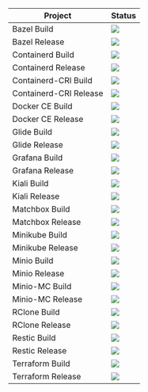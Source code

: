 Project | Status
------------ | -------------
Bazel Build| <a href="http://minicloud.parqtec.unicamp.br:60000/job/bazel-build"><img src="http://minicloud.parqtec.unicamp.br:60000/job/bazel-build/badge/icon?"></a>
Bazel Release | <a href="https://travis-ci.org/Unicamp-OpenPower/bazel-releases"><img src="https://travis-ci.org/Unicamp-OpenPower/bazel-releases.png"></a>
Containerd Build| <a href="http://minicloud.parqtec.unicamp.br:60000/job/containerd-build"><img src="http://minicloud.parqtec.unicamp.br:60000/job/containerd-build/badge/icon?"></a>
Containerd Release| <a href="https://travis-ci.org/Unicamp-OpenPower/containerd-releases"><img src="https://travis-ci.org/Unicamp-OpenPower/containerd-releases.png"></a>
Containerd-CRI Build| <a href="http://minicloud.parqtec.unicamp.br:60000/job/containerd-cri-build"><img src="http://minicloud.parqtec.unicamp.br:60000/job/containerd-cri-build/badge/icon?"></a>
Containerd-CRI Release| <a href="http://minicloud.parqtec.unicamp.br:60000/job/containerd-cri-release"><img src="http://minicloud.parqtec.unicamp.br:60000/job/containerd-cri-release/badge/icon?"></a>
Docker CE Build | <a href="http://minicloud.parqtec.unicamp.br:60000/job/docker-ce-build/"><img src="http://minicloud.parqtec.unicamp.br:60000/job/docker-ce-build/badge/icon?"></a>
Docker CE Release | <a href="http://minicloud.parqtec.unicamp.br:60000/job/docker-ce-releases/"><img src="http://minicloud.parqtec.unicamp.br:60000/job/docker-ce-releases/badge/icon?"></a>
Glide Build | <a href="https://travis-ci.org/Unicamp-OpenPower/glide-build"><img src="https://travis-ci.org/Unicamp-OpenPower/glide-build.png"></a>
Glide Release | <a href="https://travis-ci.org/Unicamp-OpenPower/glide-releases"><img src="https://travis-ci.org/Unicamp-OpenPower/glide-releases.png"></a>
Grafana Build | <a href="http://minicloud.parqtec.unicamp.br:60000/job/grafana-build"><img src="http://minicloud.parqtec.unicamp.br:60000/job/grafana-build/badge/icon?"></a>
Grafana Release | <a href="http://minicloud.parqtec.unicamp.br:60000/job/grafana-releases"><img src="http://minicloud.parqtec.unicamp.br:60000/job/grafana-releases/badge/icon?"></a>
Kiali Build | <a href="https://travis-ci.org/Unicamp-OpenPower/kiali-build"><img src="https://travis-ci.org/Unicamp-OpenPower/kiali-build.png"></a>
Kiali Release | <a href="https://travis-ci.org/Unicamp-OpenPower/kiali-releases"><img src="https://travis-ci.org/Unicamp-OpenPower/kiali-releases.png"></a>
Matchbox Build | <a href="https://travis-ci.org/Unicamp-OpenPower/matchbox-builds"><img src="https://travis-ci.org/Unicamp-OpenPower/matchbox-builds.png"></a>
Matchbox Release | <a href="https://travis-ci.org/Unicamp-OpenPower/matchbox-releases"><img src="https://travis-ci.org/Unicamp-OpenPower/matchbox-releases.png"></a>
Minikube Build | <a href="https://travis-ci.org/Unicamp-OpenPower/minikube-build"><img src="https://travis-ci.org/Unicamp-OpenPower/minikube-build.png"></a>
Minikube Release | <a href="https://travis-ci.org/Unicamp-OpenPower/minikube-releases"><img src="https://travis-ci.org/Unicamp-OpenPower/minikube-releases.png"></a>
Minio Build | <a href="https://travis-ci.org/Unicamp-OpenPower/minio-build"><img src="https://travis-ci.org/Unicamp-OpenPower/minio-build.png"></a>
Minio Release | <a href="https://travis-ci.org/Unicamp-OpenPower/minio-releases"><img src="https://travis-ci.org/Unicamp-OpenPower/minio-releases.png"></a>
Minio-MC Build | <a href="https://travis-ci.org/Unicamp-OpenPower/minio-mc-build"><img src="https://travis-ci.org/Unicamp-OpenPower/minio-mc-build.png"></a>
Minio-MC Release | <a href="https://travis-ci.org/Unicamp-OpenPower/minio-mc-releases"><img src="https://travis-ci.org/Unicamp-OpenPower/minio-mc-releases.png"></a>
RClone Build | <a href="https://travis-ci.org/Unicamp-OpenPower/rclone-build"><img src="https://travis-ci.org/Unicamp-OpenPower/rclone-build.png"></a>
RClone Release | <a href="https://travis-ci.org/Unicamp-OpenPower/rclone-releases"><img src="https://travis-ci.org/Unicamp-OpenPower/rclone-releases.png"></a>
Restic Build | <a href="https://travis-ci.org/Unicamp-OpenPower/restic-build"><img src="https://travis-ci.org/Unicamp-OpenPower/restic-build.png"></a>
Restic Release | <a href="https://travis-ci.org/Unicamp-OpenPower/restic-releases"><img src="https://travis-ci.org/Unicamp-OpenPower/restic-releases.png"></a>
Terraform Build | <a href="https://travis-ci.org/Unicamp-OpenPower/terraform-build"><img src="https://travis-ci.org/Unicamp-OpenPower/terraform-build.png"></a>
Terraform Release | <a href="https://travis-ci.org/Unicamp-OpenPower/terraform-releases"><img src="https://travis-ci.org/Unicamp-OpenPower/terraform-releases.png"></a>
